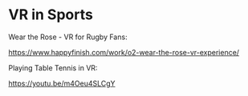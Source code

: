 # VR in Sports

Wear the Rose - VR for Rugby Fans:

https://www.happyfinish.com/work/o2-wear-the-rose-vr-experience/ 
 
Playing Table Tennis in VR:

https://youtu.be/m4Oeu4SLCgY 